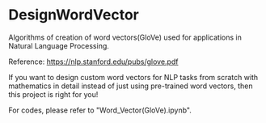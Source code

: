 # DesignWordVector
Algorithms of creation of word vectors(GloVe) used for applications in Natural Language Processing. 

Reference: https://nlp.stanford.edu/pubs/glove.pdf

If you want to design custom word vectors for NLP tasks from scratch with mathematics in detail instead of just using pre-trained word vectors, then this project is right for you!

For codes, please refer to "Word_Vector(GloVe).ipynb".

